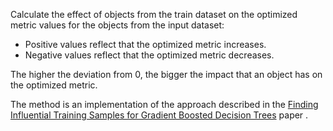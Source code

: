 
Calculate the effect of objects from the train dataset on the optimized metric values for the objects from the input dataset:
- Positive values reflect that the optimized metric increases.
- Negative values reflect that the optimized metric decreases.

The higher the deviation from 0, the bigger the impact that an object has on the optimized metric.

The method is an implementation of the approach described in the [Finding Influential Training Samples for Gradient Boosted Decision Trees](https://arxiv.org/abs/1802.06640) paper .
